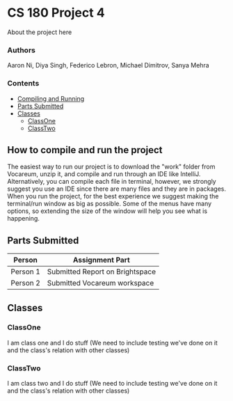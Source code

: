 # CS 180 Project 4
About the project here

### Authors
Aaron Ni, Diya Singh, Federico Lebron, Michael Dimitrov, Sanya Mehra

###  Contents

- [Compiling and Running](#How-to-compile-and-run-the-project)
- [Parts Submitted](#Parts-Submitted)
- [Classes](#Classes)
    - [ClassOne](#ClassOne)
    - [ClassTwo](#ClassTwo)



## How to compile and run the project
The easiest way to run our project is to download the "work" folder from Vocareum, unzip it, and compile and run through an IDE like IntelliJ. Alternatively, you can compile each file in terminal, however, we strongly suggest you use an IDE since there are many files and they are in packages. 
When you run the project, for the best experience we suggest making the terminal/run window as big as possible. Some of the menus have many options, so extending the size of the window will help you see what is happening. 

## Parts Submitted
| Person | Assignment Part |
|--|--|
| Person 1 | Submitted Report on Brightspace |
| Person 2 | Submitted Vocareum workspace |

## Classes

### ClassOne
I am class one and I do stuff
(We need to include testing we've done on it and the class's relation with other classes)

### ClassTwo
I am class two and I do stuff
(We need to include testing we've done on it and the class's relation with other classes)
